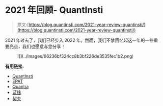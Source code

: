 # 2021 年回顾- QuantInsti

> 原文:[https://blog.quantinsti.com/2021-year-review-quantinsti/](https://blog.quantinsti.com/2021-year-review-quantinsti/)

2021 年过去了，我们已经步入 2022 年。然而，我们不禁回忆起这一年的一些重要亮点，我们也愿意与您分享！

<figure class="kg-card kg-image-card kg-width-full">![](../Images/96236bf324cc8b3bf226de3535fec1b2.png)</figure>

**有用链接:**

*   [QuantInsti](https://www.quantinsti.com)
*   [EPAT](https://www.quantinsti.com/epat)
*   [Quantra](https://quantra.quantinsti.com)
*   [蓝移](https://blueshift.quantinsti.com/research/strategies/)
*   [契夫](https://www.quantinsti.com/csaf)